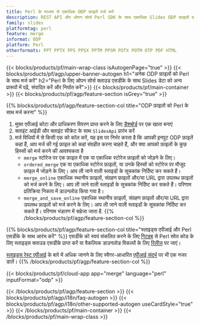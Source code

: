 ```yaml
---
title: Perl के माध्यम से एकाधिक ODP फ़ाइलें मर्ज करें
description: REST API और ओपन सोर्स Perl SDK के साथ एकाधिक Slides ODP फ़ाइलों को मर्ज करें
family: slides
platformtag: perl
feature: merge
informat: ODP
platform: Perl
otherformats: PPT PPTX PPS PPSX PPTM PPSM POTX POTM OTP PDF HTML
---
```


{{< blocks/products/pf/main-wrap-class isAutogenPage="true" >}}
{{< blocks/products/pf/agp/upper-banner-autogen h1="अनेक ODP फ़ाइलों को Perl के साथ मर्ज करें" h2="Perl के लिए ओपन सोर्स क्लाउड एसडीके के साथ Slides डेटा को अन्य प्रारूपों में पढ़ें, संपादित करें और निर्यात करें">}}
{{< blocks/products/pf/main-container >}}
{{< blocks/products/pf/agp/feature-section isGrey="true" >}}

{{% blocks/products/pf/agp/feature-section-col title="ODP फ़ाइलों को Perl के साथ मर्ज करना" %}}
1. मुफ़्त एपीआई कोटा और प्राधिकरण विवरण प्राप्त करने के लिए <a href="https://dashboard.aspose.cloud/">डैशबोर्ड</a> पर एक खाता बनाएं
1. क्लाइंट आईडी और क्लाइंट सीक्रेट के साथ ```SlidesApi``` प्रारंभ करें
1. मर्ज विधियों में से किसी एक को कॉल करें, यह इस पर निर्भर करता है कि आपकी इनपुट ODP फ़ाइलें कहां हैं, आप मर्ज की गई फ़ाइल को कहां संग्रहीत करना चाहते हैं, और क्या आपको फ़ाइलों के कुछ हिस्सों को मर्ज करने की आवश्यकता है
    - ```merge``` स्टोरेज पर एक फ़ाइल में एक या एकाधिक स्टोरेज फ़ाइलों को जोड़ने के लिए।
    - ```ordered_merge``` एक या एकाधिक स्टोरेज फ़ाइलों, या उनके हिस्सों को स्टोरेज पर मौजूद फ़ाइल में जोड़ने के लिए। आप ली जाने वाली स्लाइडों के सूचकांक निर्दिष्ट कर सकते हैं।
    - ```merge_online``` एकाधिक स्थानीय फ़ाइलों, संग्रहण फ़ाइलों और/या URL द्वारा उपलब्ध फ़ाइलों को मर्ज करने के लिए। आप ली जाने वाली स्लाइडों के सूचकांक निर्दिष्ट कर सकते हैं। परिणाम प्रतिक्रिया निकाय में डाउनलोड किया गया है।
    - ```merge_and_save_online``` एकाधिक स्थानीय फ़ाइलों, संग्रहण फ़ाइलों और/या URL द्वारा उपलब्ध फ़ाइलों को मर्ज करने के लिए। आप ली जाने वाली स्लाइडों के सूचकांक निर्दिष्ट कर सकते हैं। परिणाम भंडारण में सहेजा जाता है.
{{% /blocks/products/pf/agp/feature-section-col %}}

{{% blocks/products/pf/agp/feature-section-col title="स्लाइड्स एपीआई और Perl एसडीके के साथ आरंभ करें" %}}
एसडीके को स्वयं संकलित करने के लिए [गिटहब](https://github.com/aspose-slides-cloud/aspose-slides-cloud-perl) से Perl स्रोत कोड के लिए स्लाइड्स क्लाउड एसडीके प्राप्त करें या वैकल्पिक डाउनलोड विकल्पों के लिए [रिलीज़](https://releases.aspose.cloud/) पर जाएं।

[स्लाइड्स रेस्ट एपीआई](https://products.aspose.cloud/slides/curl/) के बारे में अधिक जानने के लिए स्वैगर-आधारित [एपीआई संदर्भ](https://apireference.aspose.cloud/slides/) पर भी एक नजर डालें।
{{% /blocks/products/pf/agp/feature-section-col %}}

{{< blocks/products/pf/cloud-app app="merge" language="perl" inputFormat="odp" >}}

{{< /blocks/products/pf/agp/feature-section >}}
{{< blocks/products/pf/agp/i18n/faq-autogen >}}
{{< blocks/products/pf/agp/i18n/other-supported-autogen useCardStyle="true" >}}
{{< /blocks/products/pf/main-container >}}
{{< /blocks/products/pf/main-wrap-class >}}